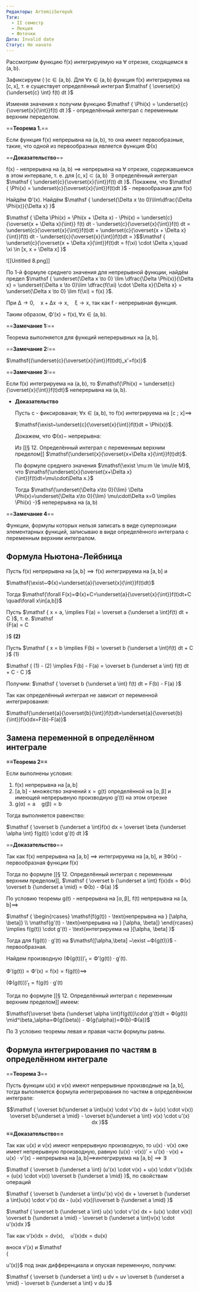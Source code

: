 ```yaml
---
Редакторы: ArtemiiSerepok
Тэги:
  - II семестр
  - Лекция
  - Фоточки
Дата: Invalid date
Статус: Не начато
---
```

Рассмотрим функцию $\mathsf  
{  
f(x)  
}$ интегрируемую на $\forall$ отрезке, сходящемся в $\mathsf  
{  
(a, b)  
}$.

Зафиксируем $\mathsf  
{  
(\cdot) c \in (a, b)  
}$. Для $\mathsf  
{  
\forall x \in (a, b)  
}$ функция $\mathsf  
{  
f(x)  
}$ интегрируема на $\mathsf  
{  
[c, x]  
}$, т. е существует определённый интеграл $\mathsf  
{  
\overset{x}{\underset{c} \int} f(t) dt  
}$

Изменяя значения $\mathsf x$ получим функцию $\mathsf  
{  
\Phi(x) = \underset{c}{\overset{x}{\int}}f(t) dt  
}$ - определённый интеграл с переменным верхним переделом.

==**Теорема 1.**==

Если функция $\mathsf  
{  
f(x)  
}$ непрерывна на $\mathsf  
{  
(a, b)  
}$, то она имеет первообразные, такие, что одной из первообразных является функция $\mathsf  
{  
\Phi(x)  
}$

==**Доказательство**==

$\mathsf  
{  
f(x)  
}$ - непрерывна на $\mathsf  
{  
(a, b)  
}$ $\implies$ непрерывна на $\forall$ отрезке, содержавшемся в этом интервале, т. е. для $\mathsf  
{  
[c, x] \subset (a, b)\ \ \exists  
}$ определённый интеграл $\mathsf  
{  
\underset{c}{\overset{x}{\int}}f(t) dt  
}$. Покажем, что $\mathsf  
{  
\Phi(x) = \underset{c}{\overset{x}{\int}}f(t)dt  
}$ - первообразная для $\mathsf{f(x)}$

Найдём $\mathsf  
{  
\Phi'(x)  
}$. Найдём $\mathsf  
{  
\underset{\Delta x \to 0}\lim\dfrac{\Delta \Phi(x)}{\Delta x}  
}$

$\mathsf  
{  
\Delta \Phi(x) = \Phi(x + \Delta x) - \Phi(x) = \underset{c}{\overset{x + \Delta x}{\int}} f(t) dt - \underset{c}{\overset{x}{\int}}f(t) dt = \underset{c}{\overset{x}{\int}}f(t)dt + \underset{c}{\overset{x + \Delta x}{\int}}f(t) dt - \underset{c}{\overset{x}{\int}}f(t)dt =  
}$$\mathsf  
{  
\underset{c}{\overset{x + \Delta x}{\int}}f(t)dt = f(\xi) \cdot \Delta x,\quad \xi \in [x, x + \Delta x]  
}$

![[Untitled 8.png]]

По 1-й формуле среднего значения для непрерывной функции, найдём предел $\mathsf  
{  
\underset{\Delta x \to 0} \lim \dfrac{\Delta \Phi(x)}{\Delta x} = \underset{\Delta x \to 0}\lim \dfrac{f(\xi) \cdot \Delta x}{\Delta x} = \underset{\Delta x \to 0} \lim f(\xi) = f(x)  
}$.

При $\mathsf  
{  
\Delta \to 0,\quad x + \Delta x \to x,\quad \xi \to x  
}$, так как $\mathsf f$ - непрерывная функция.

Таким образом, $\mathsf  
{  
\Phi'(x) = f(x), \forall x \in (a, b)  
}$.  
  

  

==**Замечание 1:**==

Теорема выполняется для функций неперерывных на $\mathsf{[a,b]}$.

==**Замечание 2:**==

$\mathsf{(\underset{c}{\overset{x}{\int}}f(t)dt)_x'=f(x)}$

==**Замечание 3:**==

Если $\mathsf{f(x)}$ интегрируема на $\mathsf{(a,b)}$, то $\mathsf{\Phi(x) = \underset{c}{\overset{x}{\int}}f(t)dt}$ неперерывна на $\mathsf{(a,b)}$.

- **Доказательство**
    
    Пусть $\mathsf c$ - фиксированая; $\mathsf{\forall x \in(a,b)}$, то $\mathsf{f(x)}$ интегрируема на $\mathsf{[c~;~x]\implies}$
    
    $\mathsf{\exist~\underset{c}{\overset{x}{\int}}f(t)dt = \Phi(x)}$.
    
    Докажем, что $\mathsf{\Phi(x) - }$ непрерывна:
    
    Из [[§ 12. Определённый интеграл с переменным верхним пределом]] $\mathsf{\underset{x}{\overset{x+\Delta x}{\int}}f(t)dt}$.
    
    По формуле среднего значения $\mathsf{\exist \mu:m \le \mu\le M}$, что $\mathsf{\underset{x}{\overset{x+\Delta x}{\int}}f(t)dt=\mu\cdot\Delta x.}$
    
    Тогда $\mathsf{\underset{\Delta x\to 0}{\lim} \Delta \Phi(x)=\underset{\Delta x\to 0}{\lim} \mu\cdot\Delta x=0 \implies \Phi(x) -}$ неперерывна на $\mathsf{(a,b)}$
    

==**Замечание 4**==

Функции, формулы которых нельзя записать в виде суперпозиции элементарных функций, записываю в виде определённого интеграла с переменным верхним интегралом.

## **Формула Ньютона-Лейбница**

  

Пусть $\mathsf{f(x)}$ непрерывна на $\mathsf{[a,b]\implies f(x)}$ интегрируема на $\mathsf{[a,b]}$ и

$\mathsf{\exist~Ф(x)=\underset{a}{\overset{x}{\int}}f(t)dt}$

Тогда $\mathsf{\forall F(x)=Ф(x)+C=\underset{a}{\overset{x}{\int}}f(t)dt+C \quad\forall x\in[a,b]}$

Пусть $\mathsf  
{  
x = a, \implies F(a) = \overset a {\underset a \int}f(t) dt + C  
}$, т. е. $\mathsf  
{F(a) = C  
  
}$ **(2)**

Пусть $\mathsf  
{  
x = b \implies F(b) = \overset b {\underset a \int}f(t) dt + C  
}$ (1)

$\mathsf  
{  
(1) - (2) \implies F(b) - F(a) = \overset b {\underset a \int} f(t) dt + C - C  
}$

Получим: $\mathsf  
{  
\overset b {\underset a \int} f(t) dt = F(b) - F(a)  
}$

Так как определённый интеграл не зависит от переменной интегрирования:

$\mathsf{\underset{a}{\overset{b}{\int}}f(t)dt=\underset{a}{\overset{b}{\int}}f(x)dx=F(b)-F(a)}$

## **Замена переменной в определённом интеграле**

  

**==Теорема 2==**

Если выполнены условия:

1. $\mathsf{f(x)}$ непрерывна на $\mathsf{[a,b]}$
2. $\mathsf{[a,b]}$ - множество значений $\mathsf{x = g(t)}$ определённой на $\mathsf{[\alpha,\beta]}$ и имеющей непрерывную производную $\mathsf{g'(t)}$ на этом отрезке
3. $\mathsf  
    {  
    g(\alpha) = a\quad g(\beta) = b  
    }$

Тогда выполняется равенство:

$\mathsf  
{  
\overset b {\underset a \int}f(x) dx = \overset \beta {\underset \alpha \int} f(g(t)) \cdot g'(t) dt  
}$

==**Доказательство**==

Так как $\mathsf  
{  
f(x)  
}$ непрерывна на $\mathsf  
{  
[a, b]  
}$ $\implies$ интегрируема на $\mathsf  
{  
[a, b]  
}$, и $\mathsf  
{  
\exists Ф(x)  
}$ - первообразная функции $\mathsf  
{  
f(x)  
}$

Тогда по формуле [[§ 12. Определённый интеграл с переменным верхним пределом]], $\mathsf  
{  
\overset b {\underset a \int} f(x)dx = Ф(x) \overset b {\underset a \mid} = Ф(b) - Ф(a)  
}$

По условию теоремы $\mathsf  
{  
g(t)  
}$ - непрерывна на $\mathsf  
{  
[\alpha, \beta]  
}$, $\mathsf  
{  
f(t)  
}$ непрерывна на $\mathsf  
{  
[a, b] \implies  
}$

$\mathsf  
{  
\begin{rcases}  
\mathsf{f(g(t)) - \text{непрерывна на } [\alpha, \beta]} \\  
\mathsf{g'(t) - \text{непрерывна на } [\alpha, \beta]}  
\end{rcases} \implies  
f(g(t)) \cdot g'(t) - \text{интегрируема на }[\alpha, \beta]  
}$

Тогда для $\mathsf{f(g(t))\cdot g'(t)}$ на $\mathsf{[\alpha,\beta] ~\exist ~Ф(g(t))}$ - первообразная.

Найдем производную $\mathsf{(Ф(g(t)))'_t=Ф'(g(t))\cdot g'(t)}$.

$\mathsf{Ф'(g(t))=Ф'(x)=f(x)=f(g(t)) \implies}$

$\mathsf{(Ф(g(t)))'_t=f(g(t)\cdot g'(t)}$

Тогда по формуле [[§ 12. Определённый интеграл с переменным верхним пределом]] имеем:

$\mathsf{\overset \beta {\underset \alpha \int}f(g(t))\cdot g'(t)dt = Ф(g(t)) \mid^\beta_\alpha=Ф(g(\beta)) - Ф(g(\alpha))=Ф(b)-Ф(a)}$

По 3 условию теоремы левая и правая части формулы равны.

## Формула интегрирования по частям в определённом интеграле

  

==**Теорема 3**==

Пусть функции $\mathsf  
{  
u(x)~и~v(x)  
}$ имеют непрерывные производные на $\mathsf  
{  
[a, b]  
}$, тогда выполняется формула интегрирования по частям в определённом интеграле:

$$\mathsf  
{  
\overset b{\underset a \int}u(x) \cdot v'(x) dx = (u(x) \cdot v(x)) \overset b{\underset a \mid} - \overset b{\underset a \int} v(x) \cdot u'(x) dx  
}$$

  

**==Доказательство==**

Так как $\mathsf  
{  
u(x)~и~v(x)  
}$ имеют непрерывную производную, то $\mathsf  
{  
u(x) \cdot v(x)  
}$ оже имеет непрерывную производную, равную $\mathsf  
{  
(u(x) \cdot v(x))' = u'(x) \cdot v(x) + u(x) \cdot v'(x)  
}$ - непрерывна на $\mathsf  
{  
[a, b] \implies  
}$интегрируема на $\mathsf  
{  
[a, b] \implies \exists  
}$

$\mathsf  
{  
\overset b {\underset a \int} (u'(x) \cdot v(x) + u(x) \cdot v'(x))dx = (u(x) \cdot v(x)) \overset b {\underset a \mid}  
}$, по свойствам операций

$\mathsf  
{  
\overset b {\underset a \int}u'(x) v(x) dx + \overset b {\underset a \int}u(x) \cdot v'(x) dx - (u(x) v(x))\overset b {\underset a \mid}  
}$

$\mathsf  
{  
\overset b {\underset a \int} u(x) \cdot v'(x) dx = (u(x) \cdot v(x)) \overset b {\underset a \mid} - \overset b {\underset a \int}v(x) \cdot u'(x)dx  
}$

Так как $\mathsf  
{  
v'(x) dx = dv(x),\quad u'(x) dx = du(x)  
}$

внося $\mathsf  
{  
v'(x)  
}$ и $\mathsf  
{  
  
u'(x)}$ под знак дифференциала и опуская переменную, получим:

$\mathsf  
{  
\overset b {\underset a \int} u dv = uv \overset b {\underset a \mid} - \overset b {\underset a \int} v du  
}$